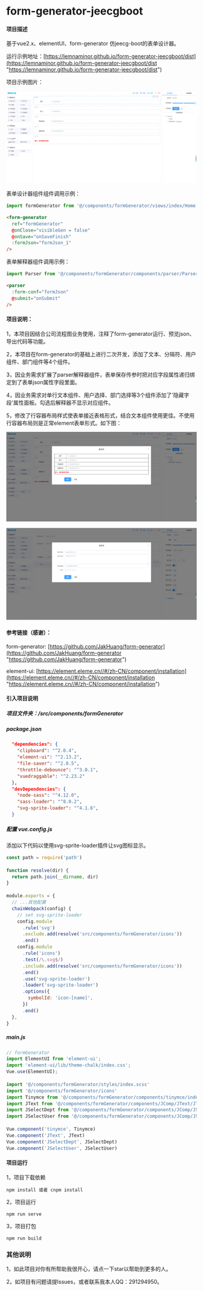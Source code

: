 # form-generator-jeecgboot

#### 项目描述
基于vue2.x、elementUI、form-generator 仿jeecg-boot的表单设计器。

运行示例地址：[https://lemnaminor.github.io/form-generator-jeecgboot/dist](https://lemnaminor.github.io/form-generator-jeecgboot/dist "https://lemnaminor.github.io/form-generator-jeecgboot/dist")

项目示例图片：

![节点](./src/assets/demo01.png)

表单设计器组件组件调用示例：
```js
import formGenerator from '@/components/formGenerator/views/index/Home.vue'
```
```html
<form-generator
  ref="formGenerator"
  @onClose="visibleGen = false"
  @onSave="onSaveFinish"
  :formJson="formJson_1"
/>
```
表单解释器组件调用示例：
```js
import Parser from '@/components/formGenerator/components/parser/Parser'
```
```html
<parser
  :form-conf="formJson"
  @submit="onSubmit"
/>
```

#### 项目说明：
1，本项目因结合公司流程图业务使用，注释了form-generator运行、预览json、导出代码等功能。

2，本项目在form-generator的基础上进行二次开发，添加了文本、分隔符、用户组件、部门组件等4个组件。

3，因业务需求扩展了parser解释器组件，表单保存传参时把对应字段属性递归绑定到了表单json属性字段里面。

4，因业务需求对单行文本组件、用户选择、部门选择等3个组件添加了'隐藏字段'属性面板。勾选后解释器不显示对应组件。

5，修改了行容器布局样式使表单接近表格形式，结合文本组件使用更佳。不使用行容器布局则是正常element表单形式。如下图：

![节点](./src/assets/demo02.png)

![节点](./src/assets/demo03.png)


#### 参考链接（感谢）：
form-generator: [https://github.com/JakHuang/form-generator](https://github.com/JakHuang/form-generator "https://github.com/JakHuang/form-generator")

element-ui: [https://element.eleme.cn//#/zh-CN/component/installation](https://element.eleme.cn//#/zh-CN/component/installation "https://element.eleme.cn//#/zh-CN/component/installation")

#### 引入项目说明

##### 项目文件夹：/src/components/formGenerator

##### package.json
```json
  "dependencies": {
    "clipboard": "^2.0.4",
    "element-ui": "^2.13.2",
    "file-saver": "^2.0.5",
    "throttle-debounce": "^3.0.1",
    "vuedraggable": "^2.23.2"
  },
  "devDependencies": {
    "node-sass": "^4.12.0",
    "sass-loader": "^8.0.2",
    "svg-sprite-loader": "^4.1.6",
  }
```

##### 配置 vue.config.js
添加以下代码以使用svg-sprite-loader插件让svg图标显示。
```js
const path = require('path')

function resolve(dir) {
  return path.join(__dirname, dir)
}

module.exports = {
  // ...其他配置
  chainWebpack(config) {
    // set svg-sprite-loader
    config.module
      .rule('svg')
      .exclude.add(resolve('src/components/formGenerator/icons'))
      .end()
    config.module
      .rule('icons')
      .test(/\.svg$/)
      .include.add(resolve('src/components/formGenerator/icons'))
      .end()
      .use('svg-sprite-loader')
      .loader('svg-sprite-loader')
      .options({
        symbolId: 'icon-[name]',
      })
      .end()
  },
}
```

##### main.js

```js
// formGenerator
import ElementUI from 'element-ui';
import 'element-ui/lib/theme-chalk/index.css';
Vue.use(ElementUI);

import '@/components/formGenerator/styles/index.scss'
import '@/components/formGenerator/icons'
import Tinymce from '@/components/formGenerator/components/tinymce/index.vue'
import JText from '@/components/formGenerator/components/JComp/JText/JText.vue'
import JSelectDept from '@/components/formGenerator/components/JComp/JSelectDept/JSelectDept.vue'
import JSelectUser from '@/components/formGenerator/components/JComp/JSelectUser/JSelectUser.vue'

Vue.component('tinymce', Tinymce)
Vue.component('JText', JText)
Vue.component('JSelectDept', JSelectDept)
Vue.component('JSelectUser', JSelectUser)
```

#### 项目运行
1，项目下载依赖
```
npm install 或者 cnpm install
```
2，项目运行
```
npm run serve
```
3，项目打包
```
npm run build
```

### 其他说明
1，如此项目对你有所帮助我很开心，请点一下star以帮助到更多的人。

2，如项目有问题请提Issues，或者联系我本人QQ：291294950。